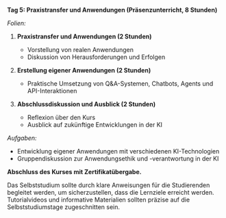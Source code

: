 **Tag 5: Praxistransfer und Anwendungen (Präsenzunterricht, 8 Stunden)**

*Folien:*
1. **Praxistransfer und Anwendungen (2 Stunden)**
   - Vorstellung von realen Anwendungen
   - Diskussion von Herausforderungen und Erfolgen

2. **Erstellung eigener Anwendungen (2 Stunden)**
   - Praktische Umsetzung von Q&A-Systemen, Chatbots, Agents und API-Interaktionen

3. **Abschlussdiskussion und Ausblick (2 Stunden)**
   - Reflexion über den Kurs
   - Ausblick auf zukünftige Entwicklungen in der KI

*Aufgaben:*
- Entwicklung eigener Anwendungen mit verschiedenen KI-Technologien
- Gruppendiskussion zur Anwendungsethik und -verantwortung in der KI

**Abschluss des Kurses mit Zertifikatübergabe.**

Das Selbststudium sollte durch klare Anweisungen für die Studierenden begleitet werden, um sicherzustellen, dass die Lernziele erreicht werden. Tutorialvideos und informative Materialien sollten präzise auf die Selbststudiumstage zugeschnitten sein.
